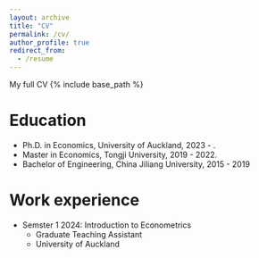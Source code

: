 ```yaml
---
layout: archive
title: "CV"
permalink: /cv/
author_profile: true
redirect_from:
  - /resume
---
```


My full CV
{% include base_path %}

Education
======
* Ph.D. in Economics, University of Auckland, 2023 - .
* Master in Economics, Tongji University, 2019 - 2022.
* Bachelor of Engineering, China Jiliang University, 2015 - 2019

Work experience
======
* Semster 1 2024: Introduction to Econometrics
  * Graduate Teaching Assistant
  * University of Auckland

  
